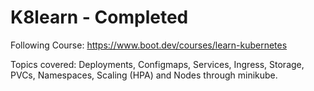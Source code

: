 # K8learn - Completed

Following Course: https://www.boot.dev/courses/learn-kubernetes

Topics covered: Deployments, Configmaps, Services, Ingress, Storage, PVCs, Namespaces, Scaling (HPA) and Nodes through minikube.